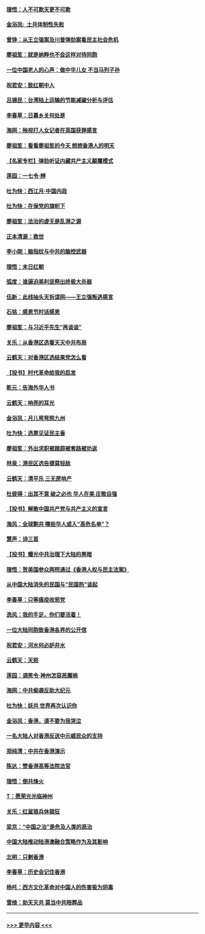 #### [理悟：人不可欺天更不可欺](../pages/nsc993/n11699657.md?t=12041901) 
#### [金浴凤:  土共体制性失败](../pages/nsc993/n11699361.md?t=12041901) 
#### [曾铮：从王立强案及川普弹劾案看民主社会危机](../pages/nsc993/n11699318.md?t=12041901) 
#### [廖祖笙：就是纳粹也不会这样对待同胞](../pages/nsc993/n11697658.md?t=12041901) 
#### [一位中国老人的心声：做中华儿女 不当马列子孙](../pages/nsc993/n11697525.md?t=12041901) 
#### [祝君安：致红朝中人](../pages/nsc993/n11697518.md?t=12041901) 
#### [吕锡民：台湾陆上运输的节能减碳分析与评估](../pages/nsc993/n11694983.md?t=12041901) 
#### [李春草：日暮乡关何处是](../pages/nsc993/n11694805.md?t=12041901) 
#### [海网：殃视打人女记者在英国获罪感言](../pages/nsc993/n11693832.md?t=12041901) 
#### [廖祖笙：看看廖祖笙的今天 想想香港人的明天](../pages/nsc993/n11693707.md?t=12041901) 
#### [【名家专栏】弹劾听证内藏共产主义颠覆模式](../pages/nsc993/n11693563.md?t=12041901) 
#### [莲园：一七令‧辨](../pages/nsc993/n11692558.md?t=12041901) 
#### [吐为快：西江月·中国内政](../pages/nsc993/n11692071.md?t=12041901) 
#### [吐为快：在保党的旗帜下](../pages/nsc993/n11691188.md?t=12041901) 
#### [廖祖笙：法治的虚无是乱港之源](../pages/nsc993/n11690605.md?t=12041901) 
#### [正本清源：救世](../pages/nsc993/n11689134.md?t=12041901) 
#### [李小刚：脑指纹与中共的脑控武器](../pages/nsc993/n11688900.md?t=12041901) 
#### [理悟：末日红朝](../pages/nsc993/n11688829.md?t=12041901) 
#### [弧度：谁逼迫美利坚祭出终极大杀器](../pages/nsc993/n11688735.md?t=12041901) 
#### [伍新：此线抽头天拆谍网——王立强叛逃感言](../pages/nsc993/n11687981.md?t=12041901) 
#### [石铭：感恩节时话感恩](../pages/nsc993/n11687568.md?t=12041901) 
#### [廖祖笙：与习近平先生“再谈谈”](../pages/nsc993/n11687005.md?t=12041901) 
#### [关乐：从香港区选看天灭中共布局](../pages/nsc993/n11686647.md?t=12041901) 
#### [云鹤天：对香港区选结果党怎么看](../pages/nsc993/n11686216.md?t=12041901) 
#### [【投书】时代革命给我的启发](../pages/nsc993/n11684287.md?t=12041901) 
#### [乾元：告海外华人书](../pages/nsc993/n11684044.md?t=12041901) 
#### [云鹤天：响亮的耳光](../pages/nsc993/n11684254.md?t=12041901) 
#### [金浴凤：月儿弯弯照九州](../pages/nsc993/n11684231.md?t=12041901) 
#### [吐为快：选票见证民主香](../pages/nsc993/n11684206.md?t=12041901) 
#### [廖祖笙：外出求职被跟踪被套路被劝返](../pages/nsc993/n11683874.md?t=12041901) 
#### [林泉：港民区选告捷莫轻敌](../pages/nsc993/n11683930.md?t=12041901) 
#### [云鹤天：清平乐 三无房地产](../pages/nsc993/n11681521.md?t=12041901) 
#### [杜彼得：出其不意 破之必也 华人在美 庄敬自强](../pages/nsc993/n11679554.md?t=12041901) 
#### [【投书】解散中国共产党与共产主义的宣言](../pages/nsc993/n11679177.md?t=12041901) 
#### [海风：全球剿共 哪些华人或入“高危名单”？](../pages/nsc993/n11678617.md?t=12041901) 
#### [慧声：诗三首](../pages/nsc993/n11678848.md?t=12041901) 
#### [【投书】曝光中共治理下大陆的黑暗](../pages/nsc993/n11678674.md?t=12041901) 
#### [理悟：贺美国参众两院通过《香港人权与民主法案》](../pages/nsc993/n11678104.md?t=12041901) 
#### [从中国大陆消失的民国与“民国热”谈起](../pages/nsc993/n11678075.md?t=12041901) 
#### [李春草：只等瘟疫收邪党](../pages/nsc993/n11677308.md?t=12041901) 
#### [逸风：我的手足，你们要活着！](../pages/nsc993/n11676352.md?t=12041901) 
#### [一位大陆同胞致香港各界的公开信](../pages/nsc993/n11675761.md?t=12041901) 
#### [祝君安：河水何必妒井水](../pages/nsc993/n11675746.md?t=12041901) 
#### [云鹤天：天怒](../pages/nsc993/n11675718.md?t=12041901) 
#### [莲园：调笑令‧神州怎容恶魔祸](../pages/nsc993/n11675648.md?t=12041901) 
#### [海网：中共偷袭反助大纪元](../pages/nsc993/n11673515.md?t=12041901) 
#### [吐为快：妖共 世界再次认识你](../pages/nsc993/n11673506.md?t=12041901) 
#### [金浴凤：香港，请不要为我哭泣](../pages/nsc993/n11673248.md?t=12041901) 
#### [一名大陆人对香港反送中示威民众的支持](../pages/nsc993/n11672615.md?t=12041901) 
#### [郑纯清：中共在香港演示](../pages/nsc993/n11670539.md?t=12041901) 
#### [陈达：赞香港高等法院法官](../pages/nsc993/n11669542.md?t=12041901) 
#### [理悟：倒共烽火](../pages/nsc993/n11668844.md?t=12041901) 
#### [T：愿荣光光临神州](../pages/nsc993/n11668421.md?t=12041901) 
#### [关乐：红鼠狼兵休猖狂](../pages/nsc993/n11668378.md?t=12041901) 
#### [梁京：“中国之治”是危及人类的恶治](../pages/nsc993/n11668328.md?t=12041901) 
#### [中国大陆推动陆港澳融合策略作为及其影响](../pages/nsc993/n11668157.md?t=12041901) 
#### [北明：只剩香港](../pages/nsc993/n11668002.md?t=12041901) 
#### [李春草：历史会记住香港](../pages/nsc993/n11667927.md?t=12041901) 
#### [杨吒：西方文化革命对中国人的伤害极为阴毒](../pages/nsc993/n11664521.md?t=12041901) 
#### [雪绮：助天灭共 莫当中共陪葬品](../pages/nsc993/n11662650.md?t=12041901) 

----
#### [ >>> 更早内容 <<< ](../indexes/nsc993-earlier.md)
